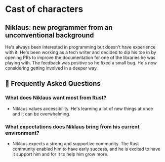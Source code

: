 # Cast of characters

## Niklaus: new programmer from an unconventional background

He's always been interested in programming but doesn't have experience with it. He's been working as a tech writer and decided to dip his toe in by opening PRs to improve the documentation for one of the libraries he was playing with. The feedback was positive so he fixed a small bug. He's now considering getting involved in a deeper way.

## 🤔 Frequently Asked Questions

### What does Niklaus want most from Rust?
* Niklaus values accessibility. He's learning a lot of new things at once and it can be overwhelming.

### What expectations does Niklaus bring from his current environment?
* Niklaus expects a strong and supportive community. The Rust community enabled him to have early success, and he is excited to have it support him and for it to help him grow more.
